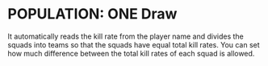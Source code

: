 # POPULATION: ONE Draw
It automatically reads the kill rate from the player name and divides the squads into teams so that the squads have equal total kill rates. You can set how much difference between the total kill rates of each squad is allowed.
